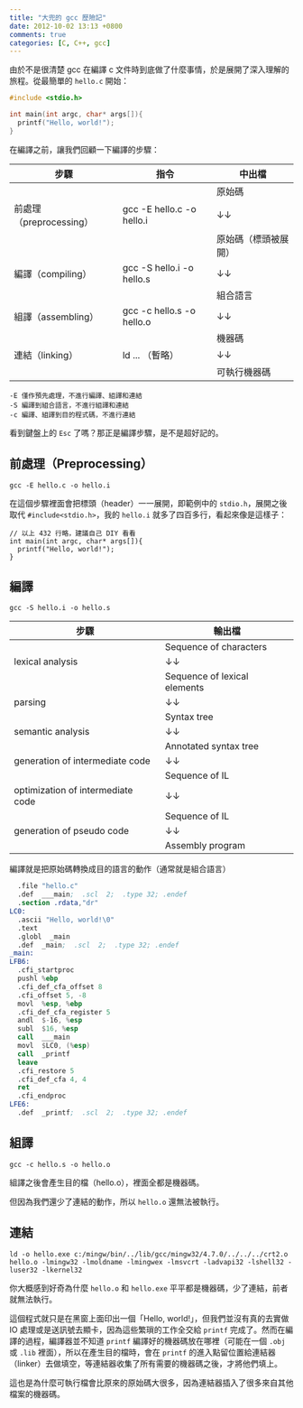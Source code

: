 ```yaml
---
title: "大兜的 gcc 歷險記"
date: 2012-10-02 13:13 +0800
comments: true
categories: [C, C++, gcc]
---
```


由於不是很清楚 gcc 在編譯 c 文件時到底做了什麼事情，於是展開了深入理解的旅程。從最簡單的 `hello.c` 開始：

``` c hello.c
#include <stdio.h>

int main(int argc, char* args[]){
  printf("Hello, world!");
}
```

在編譯之前，讓我們回顧一下編譯的步驟：

步驟                   | 指令                      | 中出檔
---------------------- | ------------------------- | --------------------
                       |                           | 原始碼
前處理（preprocessing）| gcc -E hello.c -o hello.i |   ↓↓
                       |                           | 原始碼（標頭被展開）
編譯（compiling）      | gcc -S hello.i -o hello.s |   ↓↓
                       |                           | 組合語言
組譯（assembling）     | gcc -c hello.s -o hello.o |   ↓↓
                       |                           | 機器碼
連結（linking）        | ld ... （暫略）           |   ↓↓
                       |                           | 可執行機器碼

    -E 僅作預先處理，不進行編譯、組譯和連結
    -S 編譯到組合語言，不進行組譯和連結
    -c 編譯、組譯到目的程式碼，不進行連結

看到鍵盤上的 `Esc` 了嗎？那正是編譯步驟，是不是超好記的。

<!-- more -->

## 前處理（Preprocessing）

    gcc -E hello.c -o hello.i

在這個步驟裡面會把標頭（header）一一展開，即範例中的 `stdio.h`，展開之後取代 `#include<stdio.h>`，我的 `hello.i` 就多了四百多行，看起來像是這樣子：

    // 以上 432 行略，建議自己 DIY 看看
    int main(int argc, char* args[]){
      printf("Hello, world!");
    }

## 編譯

    gcc -S hello.i -o hello.s

步驟                              | 輸出檔
--------------------------------- | ----------------------------
                                  | Sequence of characters
lexical analysis                  | ↓↓
                                  | Sequence of lexical elements
parsing                           | ↓↓
                                  | Syntax tree
semantic analysis                 | ↓↓
                                  | Annotated syntax tree
generation of intermediate code   | ↓↓
                                  | Sequence of IL
optimization of intermediate code | ↓↓
                                  | Sequence of IL
generation of pseudo code         | ↓↓
                                  | Assembly program

編譯就是把原始碼轉換成目的語言的動作（通常就是組合語言）

``` nasm hello.s
  .file "hello.c"
  .def  ___main;  .scl  2;  .type 32; .endef
  .section .rdata,"dr"
LC0:
  .ascii "Hello, world!\0"
  .text
  .globl  _main
  .def  _main;  .scl  2;  .type 32; .endef
_main:
LFB6:
  .cfi_startproc
  pushl %ebp
  .cfi_def_cfa_offset 8
  .cfi_offset 5, -8
  movl  %esp, %ebp
  .cfi_def_cfa_register 5
  andl  $-16, %esp
  subl  $16, %esp
  call  ___main
  movl  $LC0, (%esp)
  call  _printf
  leave
  .cfi_restore 5
  .cfi_def_cfa 4, 4
  ret
  .cfi_endproc
LFE6:
  .def  _printf;  .scl  2;  .type 32; .endef
```

## 組譯

    gcc -c hello.s -o hello.o

組譯之後會產生目的檔（hello.o），裡面全都是機器碼。

但因為我們還少了連結的動作，所以 `hello.o` 還無法被執行。

## 連結

    ld -o hello.exe c:/mingw/bin/../lib/gcc/mingw32/4.7.0/../../../crt2.o hello.o -lmingw32 -lmoldname -lmingwex -lmsvcrt -ladvapi32 -lshell32 -luser32 -lkernel32

你大概感到好奇為什麼 `hello.o` 和 `hello.exe` 平平都是機器碼，少了連結，前者就無法執行。

這個程式就只是在黑窗上面印出一個「Hello, world!」，但我們並沒有真的去實做 IO 處理或是送訊號去顯卡，因為這些繁瑣的工作全交給 `printf` 完成了。然而在編譯的過程，編譯器並不知道 `printf` 編譯好的機器碼放在哪裡（可能在一個 `.obj` 或 `.lib` 裡面），所以在產生目的檔時，會在 `printf` 的進入點留位置給連結器（linker）去做填空，等連結器收集了所有需要的機器碼之後，才將他們填上。

這也是為什麼可執行檔會比原來的原始碼大很多，因為連結器插入了很多來自其他檔案的機器碼。